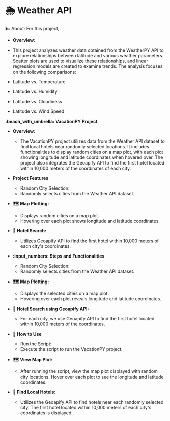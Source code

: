 # :sun_behind_rain_cloud: Weather API 

:wind_face: About: For this project, 
- **Overview:**
- This project analyzes weather data obtained from the WeatherPY API to explore relationships between latitude and various weather parameters. Scatter plots are used to visualize these relationships, and linear regression models are created to examine trends. The analysis focuses on the following comparisons:

- Latitude vs. Temperature
- Latitude vs. Humidity
- Latitude vs. Cloudiness
- Latitude vs. Wind Speed

**:beach_with_umbrella: VacationPY Project**
- **Overview:**
  - The VacationPY project utilizes data from the Weather API dataset to find local hotels near randomly selected locations. It includes functionalities to display random cities on a map plot, with each plot showing longitude and latitude coordinates when hovered over. The project also integrates the Geoapify API to find the first hotel located within 10,000 meters of the coordinates of each city.

- **Project Features**
    - Random City Selection:
    - Randomly selects cities from the Weather API dataset.
- **:world_map: Map Plotting:**
    -   Displays random cities on a map plot.
    - Hovering over each plot shows longitude and latitude coordinates.
- **:hotel: Hotel Search:**
    - Utilizes Geoapify API to find the first hotel within 10,000 meters of each city's coordinates.
- **:input_numbers: Steps and Functionalities**
    - Random City Selection:
    - Randomly selects cities from the Weather API dataset.
- **:world_map: Map Plotting:**
    - Displays the selected cities on a map plot.
    - Hovering over each plot reveals longitude and latitude coordinates.
- **:hotel: Hotel Search using Geoapify API:**
    - For each city, we use Geoapify API to find the first hotel located within 10,000 meters of the coordinates.
- **:open_book: How to Use**
    - Run the Script:
    - Execute the script to run the VacationPY project.
- **:world_map: View Map Plot:**
    - After running the script, view the map plot displayed with random city locations.
      Hover over each plot to see the longitude and latitude coordinates.
- **:compass: Find Local Hotels:**
    - Utilizes the Geoapify API to find hotels near each randomly selected city.
      The first hotel located within 10,000 meters of each city's coordinates is displayed.


